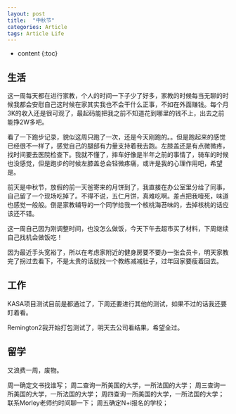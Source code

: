 ```yaml
---
layout: post
title:  "中秋节"
categories: Article
tags: Article Life
---
```


* content
{:toc}

## 生活

这一周每天都在进行家教，个人的时间一下子少了好多，家教的时候每当无聊的时候我都会安慰自己这时候在家其实我也不会干什么正事，不如在外面赚钱。每个月3K的收入还是很可观了，最起码能把我之前不知道花到哪里的钱不上，出去之前能挣2W多吧。

看了一下跑步记录，貌似这周只跑了一次，还是今天刚跑的。。但是跑起来的感觉已经很不一样了，感觉自己的腿部有力量支持着我去跑。左膝盖还是有点微微疼，找时间要去医院检查下。我就不懂了，摔车好像是半年之前的事情了，骑车的时候也没感觉，但是跑步的时候左膝盖总会轻微疼痛，或许是我的心理作用吧，希望是。

前天是中秋节，放假的前一天爸寄来的月饼到了，我直接在办公室里分给了同事，自己留了一个现场吃掉了。不得不说，五仁月饼，真难吃啊。差点把我噎死，味道也感觉一般般。倒是家教辅导的一个同学给我一个核桃海苔味的，去掉核桃的话应该还不错。

这一周自己因为刚调整时间，也没怎么做饭，今天下午去超市买了材料，下周继续自己找机会做饭吃！

因为最近手头宽裕了，所以在考虑家附近的健身房要不要办一张会员卡，明天家教完了拐过去看下，不是太贵的话就找一个教练减减肚子，过年回家要瘦着回去。	

## 工作

KASA项目测试目前是都通过了，下周还要进行其他的测试，如果不过的话我还要盯着看。

Remington2我开始打包测试了，明天去公司看结果，希望全过。

## 留学

又浪费一周，废物。

周一确定文书找谁写；
周二查询一所美国的大学，一所法国的大学；
周三查询一所美国的大学，一所法国的大学；
周四查询一所美国的大学，一所法国的大学；联系Morley老师约时间聊一下；
周五确定N+i报名的学校；














